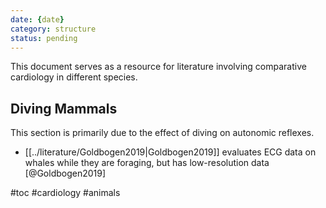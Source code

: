 ```yaml
---
date: {date}
category: structure
status: pending
---
```


This document serves as a resource for literature involving comparative cardiology in different species.

## Diving Mammals

This section is primarily due to the effect of diving on autonomic reflexes.

- [[../literature/Goldbogen2019|Goldbogen2019]] evaluates ECG data on whales while they are foraging, but has low-resolution data [@Goldbogen2019]


#toc 
#cardiology
#animals 